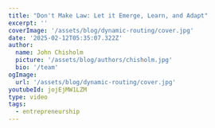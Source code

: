 ```yaml
---
title: "Don't Make Law: Let it Emerge, Learn, and Adapt"
excerpt: ''
coverImage: '/assets/blog/dynamic-routing/cover.jpg'
date: '2025-02-12T05:35:07.322Z'
author:
  name: John Chisholm
  picture: '/assets/blog/authors/chisholm.jpg'
  bio: '/team'
ogImage:
  url: '/assets/blog/dynamic-routing/cover.jpg'
youtubeId: jojEjMW1LZM
type: video
tags: 
  - entrepreneurship
---
```

